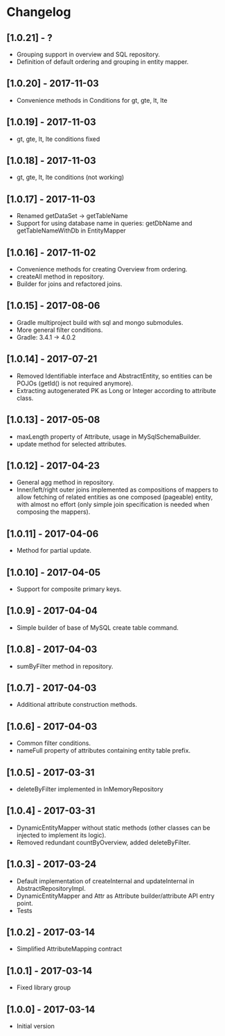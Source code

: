 # Changelog

## [1.0.21] - ?
- Grouping support in overview and SQL repository.
- Definition of default ordering and grouping in entity mapper.

## [1.0.20] - 2017-11-03
- Convenience methods in Conditions for gt, gte, lt, lte

## [1.0.19] - 2017-11-03
- gt, gte, lt, lte conditions fixed

## [1.0.18] - 2017-11-03
- gt, gte, lt, lte conditions (not working)

## [1.0.17] - 2017-11-03
- Renamed getDataSet -> getTableName
- Support for using database name in queries: getDbName and getTableNameWithDb in EntityMapper

## [1.0.16] - 2017-11-02
- Convenience methods for creating Overview from ordering.
- createAll method in repository.
- Builder for joins and refactored joins.

## [1.0.15] - 2017-08-06
- Gradle multiproject build with sql and mongo submodules.
- More general filter conditions.
- Gradle: 3.4.1 -> 4.0.2

## [1.0.14] - 2017-07-21
- Removed Identifiable interface and AbstractEntity, so entities can be POJOs (getId() is not required anymore). 
- Extracting autogenerated PK as Long or Integer according to attribute class.

## [1.0.13] - 2017-05-08
- maxLength property of Attribute, usage in MySqlSchemaBuilder.
- update method for selected attributes.

## [1.0.12] - 2017-04-23
- General agg method in repository.
- Inner/left/right outer joins implemented as compositions of mappers to allow fetching of related entities as one composed (pageable) entity, with almost no effort (only simple join specification is needed when composing the mappers).

## [1.0.11] - 2017-04-06
- Method for partial update.

## [1.0.10] - 2017-04-05
- Support for composite primary keys.

## [1.0.9] - 2017-04-04
- Simple builder of base of MySQL create table command.

## [1.0.8] - 2017-04-03
- sumByFilter method in repository.

## [1.0.7] - 2017-04-03
- Additional attribute construction methods.

## [1.0.6] - 2017-04-03
- Common filter conditions.
- nameFull property of attributes containing entity table prefix.

## [1.0.5] - 2017-03-31
- deleteByFilter implemented in InMemoryRepository

## [1.0.4] - 2017-03-31
- DynamicEntityMapper without static methods (other classes can be injected to implement its logic).
- Removed redundant countByOverview, added deleteByFilter.

## [1.0.3] - 2017-03-24
- Default implementation of createInternal and updateInternal in AbstractRepositoryImpl.
- DynamicEntityMapper and Attr as Attribute builder/attribute API entry point.
- Tests

## [1.0.2] - 2017-03-14
- Simplified AttributeMapping contract

## [1.0.1] - 2017-03-14
- Fixed library group

## [1.0.0] - 2017-03-14
- Initial version
